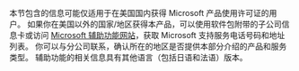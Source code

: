 本节包含的信息可能仅适用于在美国国内获得 Microsoft 产品使用许可证的用户。 如果你在美国以外的国家/地区获得本产品，可以使用软件包附带的子公司信息卡或访问 [Microsoft 辅助功能网站](http://go.microsoft.com/fwlink/?LinkId=8431)，获取 Microsoft 支持服务电话号码和地址列表。 你可以与分公司联系，确认所在的地区是否提供本部分介绍的产品和服务类型。 辅助功能的相关信息具有其他语言（包括日语和法语）版本。

<!--HONumber=Jun16_HO4-->


